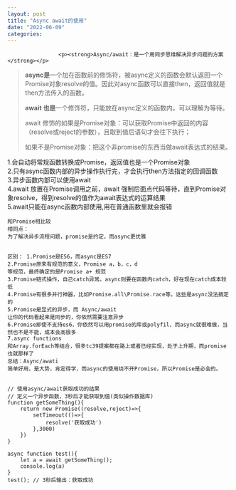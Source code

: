 ```yaml
---
layout: post
title: "Async await的使用"
date: "2022-06-09"
categories: 
---
```


                    <p><strong>Async/await：是一个用同步思维解决异步问题的方案</strong></p> 
<blockquote> 
 <p><strong>async是</strong>一个加在函数前的修饰符，被async定义的函数会默认返回一个Promise对象resolve的值。因此对async函数可以直接then，返回值就是then方法传入的函数。</p> 
 <p><strong>await 也是</strong>一个修饰符，只能放在async定义的函数内。可以理解为等待。</p> 
 <p>await 修饰的如果是Promise对象：可以获取Promise中返回的内容（resolve或reject的参数），且取到值后语句才会往下执行；</p> 
 <p>如果不是Promise对象：把这个非promise的东西当做await表达式的结果。</p> 
</blockquote> 
<p>1.会自动将常规函数转换成Promise，返回值也是一个Promise对象<br> 2.只有async函数内部的异步操作执行完，才会执行then方法指定的回调函数<br> 3.异步函数内部可以使用await<br> 4.await 放置在Promise调用之前，await 强制后面点代码等待，直到Promise对象resolve，得到resolve的值作为await表达式的运算结果<br> 5.await只能在async函数内部使用,用在普通函数里就会报错</p> 
<pre><code>和Promise相比较
相同点：
为了解决异步流程问题，promise是约定，而async更优雅

区别：
1.Promise是ES6，而async是ES7
2.Promise原来有规范的意义，Promise a，b，c，d 等规范，最终确定的是Promise a+ 规范
3.Promise链式操作，自己catch异常。async则要在函数内catch，好在现在catch成本较低
4.Promise有很多并行神器，比如Promise.all\Promise.race等。这些是async没法搞定的
5.Promise是显式的异步，而 Async/await 让你的代码看起来是同步的，你依然需要注意异步
6.Promise即使不支持es6，你依然可以用promise的库或polyfil，而async就很难做，当然也不是不能，成本会高很多
7.async functions 和Array.forEach等结合，很多tc39提案都在路上或者已经实现，处于上升期，而promise也就那样了
总结：Async/awati 简单好用，是大势，肯定得学，而async的使用绕不开Promise，所以Promise是必会的。</code></pre> 
<pre><code>// 使用async/await获取成功的结果
// 定义一个异步函数，3秒后才能获取到值(类似操作数据库)
function getSomeThing(){
    return new Promise((resolve,reject)=&gt;{
        setTimeout(()=&gt;{
            resolve('获取成功')
        },3000)
    })
}

async function test(){
    let a = await getSomeThing();
    console.log(a)
}
test(); // 3秒后输出：获取成功
</code></pre> 
<p></p>
                
